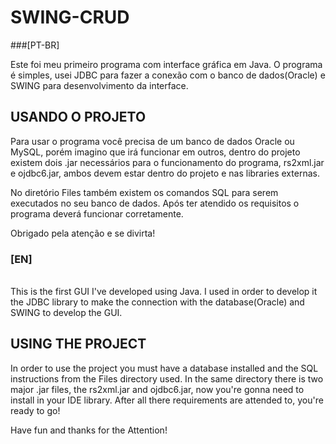 # SWING-CRUD
###[PT-BR]

Este foi meu primeiro programa com interface gráfica em Java.
O programa é simples, usei JDBC para fazer a conexão com o banco de dados(Oracle)
e SWING para desenvolvimento da interface.

## USANDO O PROJETO

Para usar o programa você precisa de um banco de dados Oracle ou MySQL, porém imagino que irá funcionar em outros,
 dentro do projeto existem dois .jar necessários para o funcionamento do programa, rs2xml.jar e ojdbc6.jar,
 ambos devem estar dentro do projeto e nas libraries externas.

No diretório Files também existem os comandos SQL para serem executados no seu banco de dados.
Após ter atendido os requisitos o programa deverá funcionar corretamente.

Obrigado pela atenção e se divirta!

### [EN]
<br/>
This is the first GUI I've developed using Java.
I used in order to develop it the JDBC library to make the connection with the database(Oracle)
and SWING to develop the GUI.

## USING THE PROJECT

In order to use the project you must have a database installed and the SQL instructions from the Files directory used.
In the same directory there is two major .jar files, the rs2xml.jar and ojdbc6.jar, now you're gonna need to install 
in your IDE library.
After all there requirements are attended to, you're ready to go!

Have fun and thanks for the Attention!
